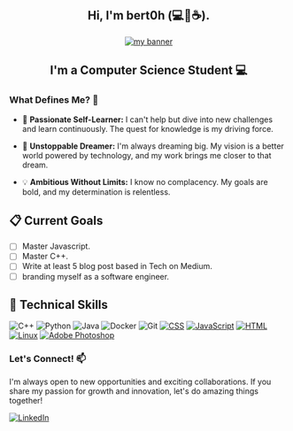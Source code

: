 <h2 align="center"> Hi, I'm bert0h (💻💖☕). </h2>
<p align="center">
  <a href="#" target="_blank" rel="noreferrer"><img src="https://github.com/Berto-e/Berto-e/assets/65825564/6dc96599-cc2b-4176-af2d-9d27ed78a854" alt="my banner"></a>  
</p>
<h2 align="center"> I'm a Computer Science Student 💻 </h2>

### What Defines Me? 🚀

- 🧠 **Passionate Self-Learner:** I can't help but dive into new challenges and learn continuously. The quest for knowledge is my driving force.

- 🌌 **Unstoppable Dreamer:** I'm always dreaming big. My vision is a better world powered by technology, and my work brings me closer to that dream.

- 💡 **Ambitious Without Limits:** I know no complacency. My goals are bold, and my determination is relentless.


## 📋 Current Goals
- [ ] Master Javascript. 
- [ ] Master C++.
- [ ] Write at least 5 blog post based in Tech on Medium.
- [ ] branding myself as a software engineer. 

## 💼 Technical Skills   

![C++](https://img.shields.io/badge/c++-%2300599C.svg?style=for-the-badge&logo=c%2B%2B&logoColor=white)
![Python](https://img.shields.io/badge/python-3670A0?style=for-the-badge&logo=python&logoColor=ffdd54)
![Java](https://img.shields.io/badge/java-%23ED8B00.svg?style=for-the-badge&logo=java&logoColor=white)
![Docker](https://img.shields.io/badge/docker-%230db7ed.svg?style=for-the-badge&logo=docker&logoColor=white)
![Git](https://img.shields.io/badge/git-%23F05033.svg?style=for-the-badge&logo=git&logoColor=white)
[![CSS](https://img.shields.io/badge/CSS-%231572B6.svg?style=for-the-badge&logo=css3&logoColor=white)](https://developer.mozilla.org/en-US/docs/Web/CSS)
[![JavaScript](https://img.shields.io/badge/JavaScript-%23F7DF1E.svg?style=for-the-badge&logo=javascript&logoColor=black)](https://developer.mozilla.org/en-US/docs/Web/JavaScript)
[![HTML](https://img.shields.io/badge/HTML-%23E34F26.svg?style=for-the-badge&logo=html5&logoColor=white)](https://developer.mozilla.org/en-US/docs/Web/HTML)
[![Linux](https://img.shields.io/badge/Linux-%23FCC624.svg?style=for-the-badge&logo=linux&logoColor=black)](https://www.linux.org/)
[![Adobe Photoshop](https://img.shields.io/badge/Adobe%20Photoshop-%230072C6.svg?style=for-the-badge&logo=adobe-photoshop&logoColor=white)](https://www.adobe.com/products/photoshop.html)

### Let's Connect! 📫

I'm always open to new opportunities and exciting collaborations. If you share my passion for growth and innovation, let's do amazing things together!

[![LinkedIn](https://img.shields.io/badge/LinkedIn-Connect-blue)](https://www.linkedin.com/in/alberto-%C3%A1lvarez-bert0h/)



